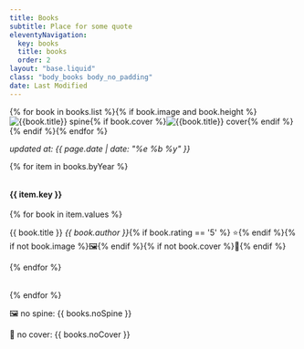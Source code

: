 ```yaml
---
title: Books
subtitle: Place for some quote
eleventyNavigation:
  key: books
  title: books
  order: 2
layout: "base.liquid"
class: "body_books body_no_padding"
date: Last Modified
---
```


<div class="flex container">
  <div class="col padding-no-mobile">
    <div class="books-container">
      <div class="books-row-polka"></div>
      <div class="books-row-left"></div>
      <div class="books-row-right"></div>
      <div class="books-row-background"></div>
      <div class="books-row-corner-left-bottom"></div>
      <div class="books-row-corner-right-bottom"></div>
      <div class="books-row">{% for book in books.list %}{% if book.image and book.height %}
      <div class="books-item-container">
      <img src="/images/books/{{book.image}}" alt="{{book.title}} spine" style="height: calc({{book.height}} * 19rem / 10)" class="books-item" />{% if book.cover %}<img src="/images/books/{{book.cover}}" alt="{{book.title}} cover" style="height: calc({{book.height}} * 19rem / 10)" class="books-cover" />{% endif %}
      </div>{% endif %}{% endfor %}</div>
    </div>
  </div>

  <div class="col padding">
    <p><i>updated at: {{ page.date | date: "%e %b %y" }}</i></p>
    {% for item in books.byYear %}<section>
    <h4>{{ item.key }}</h4>
    {% for book in item.values %}
    <p>{{ book.title }} <i>{{ book.author }}</i>{% if book.rating == '5' %} ⭐️{% endif %}{% if not book.image %}🖼️{% endif %}{% if not book.cover %}📕{% endif %}</p>
    {% endfor %}</section>
    {% endfor %}
    <p>🖼️ no spine: {{ books.noSpine }}</p>
    <p>📕 no cover: {{ books.noCover }}</p>
  </div>
</div>

<style>
  section {
    margin: 2rem 0;
  }
</style>
